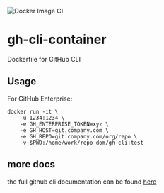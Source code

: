 ![Docker Image CI](https://github.com/dominik-ba/gh-cli-container/workflows/Docker%20Image%20CI/badge.svg)

# gh-cli-container
Dockerfile for GitHub CLI


## Usage

For GitHub Enterprise:

```
docker run -it \
    -u 1234:1234 \
    -e GH_ENTERPRISE_TOKEN=xyz \
    -e GH_HOST=git.company.com \
    -e GH_REPO=git.company.com/org/repo \
    -v $PWD:/home/work/repo dom/gh-cli:test
```

## more docs

the full github cli documentation can be found [here](https://cli.github.com/manual/)
